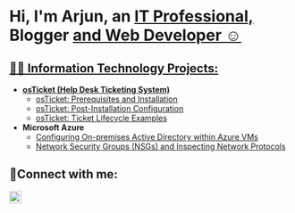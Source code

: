 <h1>Hi, I'm Arjun, an <a href="linkedin.com/in/arjun-i-gupta">IT Professional, </a>Blogger <a href="https://github.com/Zygomata/My-IT-Journey/"> and Web Developer ☺</h1>

<h2>👨‍💻 Information Technology Projects:</h2>

- <b>osTicket (Help Desk Ticketing System)</b>
  - [osTicket: Prerequisites and Installation]()
  - [osTicket: Post-Installation Configuration]()
  - [osTicket: Ticket Lifecycle Examples]()
- <b>Microsoft Azure</b>
  - [Configuring On-premises Active Directory within Azure VMs]()
  - [Network Security Groups (NSGs) and Inspecting Network Protocols]()

<h2>🤳Connect with me:</h2>


[<img align="left" alt="Arjun | LinkedIn" width="22px" src="https://cdn.jsdelivr.net/npm/simple-icons@v3/icons/linkedin.svg" />][linkedin]



[linkedin]: linkedin.com/in/arjun-i-gupta
